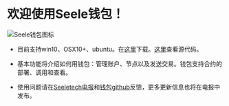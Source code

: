 # 欢迎使用Seele钱包！

![Seele钱包图标](imgs/wallet.ico)



- 目前支持win10、OSX10+、ubuntu。在[这里](https://github.com/seeleteam/SeeleWallet/releases/latest)下载。[这里](https://github.com/seeleteam/SeeleWallet)查看源代码。

- 基本功能将介绍如何用钱包：管理账户、节点以及发送交易。钱包支持合约的部署、调用和查看。

- 使用问题请在[Seeletech电报](https://t.me/seeletech)和[钱包github](https://github.com/seeleteam/SeeleWallet)反馈，更多更新信息也将在电报中发布。



